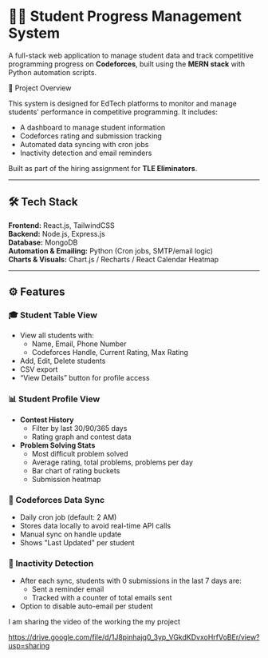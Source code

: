 
# 🧑‍🎓 Student Progress Management System

A full-stack web application to manage student data and track competitive programming progress on **Codeforces**, built using the **MERN stack** with Python automation scripts.



📌 Project Overview

This system is designed for EdTech platforms to monitor and manage students' performance in competitive programming. It includes:

- A dashboard to manage student information
- Codeforces rating and submission tracking
- Automated data syncing with cron jobs
- Inactivity detection and email reminders

Built as part of the hiring assignment for **TLE Eliminators**.

---

## 🛠️ Tech Stack

**Frontend:** React.js, TailwindCSS  
**Backend:** Node.js, Express.js  
**Database:** MongoDB  
**Automation & Emailing:** Python (Cron jobs, SMTP/email logic)  
**Charts & Visuals:** Chart.js / Recharts / React Calendar Heatmap

---

## ⚙️ Features

### 🎓 Student Table View
- View all students with:
  - Name, Email, Phone Number
  - Codeforces Handle, Current Rating, Max Rating
- Add, Edit, Delete students
- CSV export
- “View Details” button for profile access

### 📊 Student Profile View
- **Contest History**
  - Filter by last 30/90/365 days
  - Rating graph and contest data
- **Problem Solving Stats**
  - Most difficult problem solved
  - Average rating, total problems, problems per day
  - Bar chart of rating buckets
  - Submission heatmap

### 🔄 Codeforces Data Sync
- Daily cron job (default: 2 AM)
- Stores data locally to avoid real-time API calls
- Manual sync on handle update
- Shows "Last Updated" per student

### 🚨 Inactivity Detection
- After each sync, students with 0 submissions in the last 7 days are:
  - Sent a reminder email
  - Tracked with a counter of total emails sent
- Option to disable auto-email per student


I am sharing the video of the working the my project 





https://drive.google.com/file/d/1J8pinhajq0_3yp_VGkdKDvxoHrfVoBEr/view?usp=sharing
